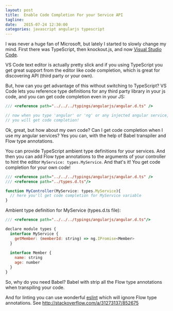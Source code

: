 ```yaml
---
layout: post
title:  Enable Code Completion For your Service API
tagline:  
date:   2015-07-24 12:30:00
categories: javascript angularjs typescript 
---
```


I was never a huge fan of Microsoft, but lately I started to slowly change my mind.
First there was TypeScript, then knockout.js, and now [Visual Studio Code](https://www.visualstudio.com/en-us/products/code-vs.aspx).

VS Code text editor is actually pretty slick and if you using TypeScript you get great support from the editor like code completion, which is great for discovering API (third party or your own).

But, how can you get advantage of this without switching to TypeScript? 
VS Code lets you reference type definitions for any third party library in your js code, and you can get code completion even in your JS:

```js
/// <reference path="../../../typings/angularjs/angular.d.ts" />

// now when you type 'angular' or 'ng' or any injected angular service, 
// you will get code completion!
```

Ok, great, but how about my own code? Can I get code completion when I use my angular services?
Yes you can, with the help of Babel transpiler and Flow type annotations.

You can provide TypeScript ambient type definitions for your services. And then you can add Flow type annotations to the arguments of your controller to hint the editor `MyService: types.MyService`. And that's it! You get code completion for your own code!

```js
/// <reference path="../../../typings/angularjs/angular.d.ts" />
/// <reference path="../types.d.ts"/>

function MyController(MyService: types.MyService){
  // here you'll get code completion for MyService variable
}
```

Ambient type definition for MyService (types.d.ts file):

```js
/// <reference path="../../../typings/angularjs/angular.d.ts"/>

declare module types {
  interface MyService {
    getMember: (memberId: string) => ng.IPromise<Member>
  }
  
  interface Member {
    name: string
    age: number
  }
}
```

So, why do you need Babel? Babel with strip all the Flow type annotations when transpiling your code.

And for linting you can use wonderful [eslint](http://eslint.org/) which will ignore Flow type annotations. See
http://stackoverflow.com/a/31273137/852675
